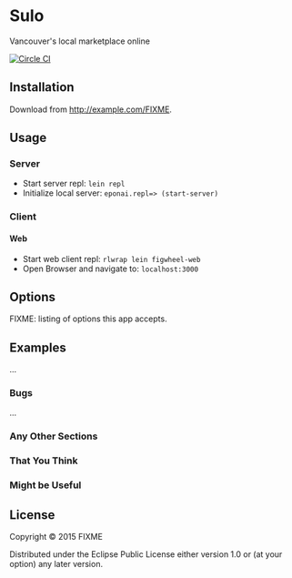 # Sulo
Vancouver's local marketplace online

[![Circle CI](https://circleci.com/gh/jourmoney/sulo.svg?style=shield&circle-token=d51f6b92f4dfb834f78b6550371a0588aa39d572)](https://circleci.com/gh/jourmoney/sulo)

## Installation

Download from http://example.com/FIXME.

## Usage
### Server
* Start server repl: ```lein repl```
* Initialize local server: ```eponai.repl=> (start-server)```

### Client
#### Web
* Start web client repl: ```rlwrap lein figwheel-web```
* Open Browser and navigate to: ```localhost:3000```

## Options

FIXME: listing of options this app accepts.

## Examples

...

### Bugs

...

### Any Other Sections
### That You Think
### Might be Useful

## License

Copyright © 2015 FIXME

Distributed under the Eclipse Public License either version 1.0 or (at
your option) any later version.
